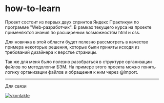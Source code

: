 # how-to-learn

Проект состоит из первых двух спринтов Яндекс Практикум по программе "Web-разработчик".
В рамках текущего курса на проекте применяются знания по расширеным возможностям html и css.

Для новичка в этой области будет полезно рассмотреть в качестве примера некоторые решения, 
которые были приняты исходя из требований дизайнера к верстке страницы.

Так же для меня было полезно разобраться в структуре организации файлов по методологии БЭМ. На примере этого проекта можно понять логику организации файлов и обращения к ним через @import.

---
Для связи
<div id="badges">
  <a href="https://vk.com/r_u_sl_i_k">
  <img src="https://img.shields.io/badge/VK-вконтакте-blue?logo=vkontakte&logoColor=white&style=for-the-badge" alt="vkontakte"/>
  </a>
</div>

